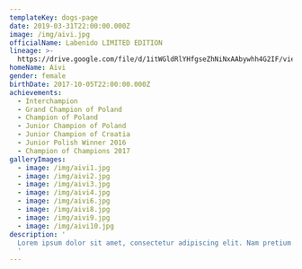 ```yaml
---
templateKey: dogs-page
date: 2019-03-31T22:00:00.000Z
image: /img/aivi.jpg
officialName: Labenido LIMITED EDITION
lineage: >-
  https://drive.google.com/file/d/1itWGldRlYHfgseZhNiNxAAbywhh4G2IF/view?usp=sharing
homeName: Aivi
gender: female
birthDate: 2017-10-05T22:00:00.000Z
achievements:
  - Interchampion
  - Grand Champion of Poland
  - Champion of Poland
  - Junior Champion of Poland
  - Junior Champion of Croatia
  - Junior Polish Winner 2016
  - Champion of Champions 2017
galleryImages:
  - image: /img/aivi1.jpg
  - image: /img/aivi2.jpg
  - image: /img/aivi3.jpg
  - image: /img/aivi4.jpg
  - image: /img/aivi6.jpg
  - image: /img/aivi8.jpg
  - image: /img/aivi9.jpg
  - image: /img/aivi10.jpg
description: '
  Lorem ipsum dolor sit amet, consectetur adipiscing elit. Nam pretium feugiat mi, eget tempus mauris sollicitudin id. Ut efficitur magna quam, sed vestibulum ligula luctus id. Cras gravida ultrices mi euismod ultrices. Vivamus vel fermentum purus, at vestibulum metus. Quisque maximus ultrices lectus, non iaculis arcu sagittis ac. Nulla venenatis tortor sapien, volutpat pretium nisl tincidunt vel. Proin maximus maximus orci. Mauris imperdiet vehicula libero, at vestibulum augue consectetur at. Quisque viverra lorem odio, at malesuada odio congue at. 
  '
---
```

